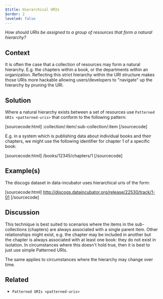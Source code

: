```yaml
---
$title: Hierarchical URIs
$order: 2
leveled: false
---
```


*How should URIs be assigned to a group of resources that form a natural hierarchy?*

## Context

It is often the case that a collection of resources may form a natural hierarchy. E.g. the chapters within a book, or the departments within an organization. Reflecting this strict hierarchy within the URI structure makes those URIs more hackable allowing users/developers to "navigate" up the hierarchy by pruning the URI.

## Solution

Where a natural hierarchy exists between a set of resources use `Patterned URIs <patterned-uris>` that conform to the following pattern:

[sourcecode:html]
:collection/:item/:sub-collection/:item
[/sourcecode]

E.g. in a system which is publishing data about individual books and their chapters, we might use the following identifier for chapter 1 of a specific book:

[sourcecode:html]
/books/12345/chapters/1
[/sourcecode]

## Example(s)

The discogs dataset in data-incubator uses hierarchical uris of the form:

[sourcecode:html]
http://discogs.dataincubator.org/release/22530/track/1-01
[/sourcecode]

## Discussion

This technique is best suited to scenarios where the items in the sub-collections (chapters) are always associated with a single parent item. Other relationships might exist, e.g. the chapter may be included in another but the chapter is always associated with at least one book: they do not exist in isolation. In circumstances where this doesn't hold true, then it is best to just use simple Patterned URIs.

The same applies to circumstances where the hierarchy may change over time.

## Related

- `Patterned URIs <patterned-uris>`
